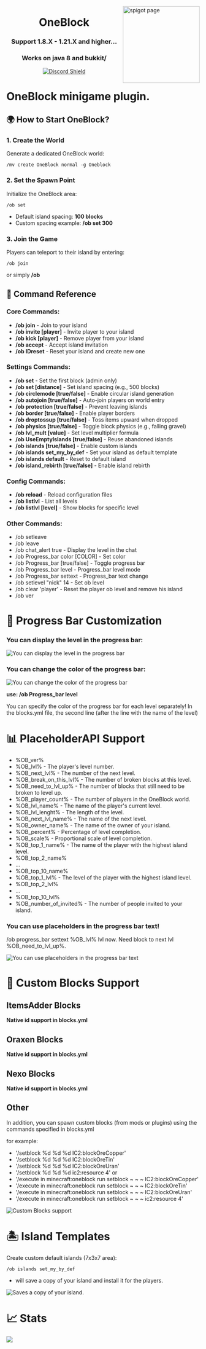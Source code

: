 <a href="https://www.spigotmc.org/resources/oneblock.83215/"><img src="https://i.ibb.co/xCRdNdM/ob.png" width="200" alt="spigot page" align="right"></a>
<div align="center">
  <h1>OneBlock</h1>
  <h3>Support 1.8.X - 1.21.X and higher...</h3>
  <h3>Works on java 8 and bukkit/</h3>

  [![Discord Shield](https://discordapp.com/api/guilds/797551904250920980/widget.png?style=shield)](https://discord.gg/zUKrmp3P9y)
</div>

# OneBlock minigame plugin.
## 🌍 How to Start OneBlock?
### 1. Create the World
Generate a dedicated OneBlock world:
```
/mv create OneBlock normal -g Oneblock 
```
### 2. Set the Spawn Point
Initialize the OneBlock area:
```
/ob set
```
- Default island spacing: **100 blocks**
- Custom spacing example: **/ob set 300**
### 3. Join the Game
Players can teleport to their island by entering:
```
/ob join  
```
or simply **/ob**
## 🔧 Command Reference
### Core Commands:
- **/ob join** - Join to your island
- **/ob invite [player]** - Invite player to your island
- **/ob kick [player]** - Remove player from your island
- **/ob accept** - Accept island invitation
- **/ob IDreset** - Reset your island and create new one

### Settings Commands:
- **/ob set** - Set the first block (admin only)
- **/ob set [distance]** - Set island spacing (e.g., 500 blocks)
- **/ob circlemode [true/false]** - Enable circular island generation
- **/ob autojoin [true/false]** - Auto-join players on world entry
- **/ob protection [true/false]** - Prevent leaving islands
- **/ob border [true/false]** - Enable player borders
- **/ob droptossup [true/false]** -	Toss items upward when dropped
- **/ob physics [true/false]** - Toggle block physics (e.g., falling gravel)
- **/ob lvl_mult [value]** - Set level multiplier formula
- **/ob UseEmptyIslands [true/false]** - Reuse abandoned islands
- **/ob islands [true/false]** - Enable custom islands
- **/ob islands set_my_by_def** - Set your island as default template
- **/ob islands default** - Reset to default island
- **/ob island_rebirth [true/false]** - Enable island rebirth

### Config Commands:
- **/ob reload** - Reload configuration files
- **/ob listlvl** - List all levels
- **/ob listlvl [level]** - Show blocks for specific level

### Other Commands:
- /ob setleave
- /ob leave
- /ob chat_alert true - Display the level in the chat
- /ob Progress_bar color [COLOR] - Set color
- /ob Progress_bar [true/false] - Toggle progress bar
- /ob Progress_bar level - Progress_bar level mode
- /ob Progress_bar settext <text> - Progress_bar text change
- /ob setlevel "nick" 14 - Set ob level
- /ob clear 'player' - Reset the player ob level and remove his island
- /ob ver

# 🎨 Progress Bar Customization
### You can display the level in the progress bar:
![You can display the level in the progress bar](https://cdn.modrinth.com/data/cached_images/e1c96b4db6e9668d4c126ec73824efe2c81e3166.jpeg)
### You can change the color of the progress bar:
![You can change the color of the progress bar](https://cdn.modrinth.com/data/cached_images/89c009c7886a62944537e9f9544b472b6b1d402a.jpeg)

**use: /ob Progress_bar level**

You can specify the color of the progress bar for each level separately! In the blocks.yml file, the second line (after the line with the name of the level)

# 📊 PlaceholderAPI Support
- %OB_ver%
- %OB_lvl% - The player's level number.
- %OB_next_lvl% - The number of the next level.
- %OB_break_on_this_lvl% - The number of broken blocks at this level.
- %OB_need_to_lvl_up% - The number of blocks that still need to be broken to level up.
- %OB_player_count% - The number of players in the OneBlock world.
- %OB_lvl_name% - The name of the player's current level.
- %OB_lvl_lenght% - The length of the level.
- %OB_next_lvl_name% - The name of the next level.​
- %OB_owner_name% - The name of the owner of your island.
- %OB_percent% - Percentage of level completion.
- %OB_scale% - Proportional scale of level completion.
- %OB_top_1_name% - The name of the player with the highest island level.
- %OB_top_2_name%
- ...
- %OB_top_10_name%
- %OB_top_1_lvl% - The level of the player with the highest island level.
- %OB_top_2_lvl%
- ...
- %OB_top_10_lvl%
- %OB_number_of_invited% - The number of people invited to your island.

### You can use placeholders in the progress bar text!
/ob progress_bar settext %OB_lvl% lvl now. Need block to next lvl %OB_need_to_lvl_up%.

![You can use placeholders in the progress bar text](https://cdn.modrinth.com/data/cached_images/0f4203d44f3cd42c4b552fad3a2320640a2289c7.jpeg)

# 🧱 Custom Blocks Support
## ItemsAdder Blocks
**Native id support in blocks.yml**

## Oraxen Blocks
**Native id support in blocks.yml**

## Nexo Blocks
**Native id support in blocks.yml**

## Other
In addition, you can spawn custom blocks (from mods or plugins) using the commands specified in blocks.yml

for example:
- '/setblock %d %d %d IC2:blockOreCopper'
- '/setblock %d %d %d IC2:blockOreTin'
- '/setblock %d %d %d IC2:blockOreUran'
- '/setblock %d %d %d ic2:resource 4'
or
- '/execute in minecraft:oneblock run setblock ~ ~ ~ IC2:blockOreCopper'
- '/execute in minecraft:oneblock run setblock ~ ~ ~ IC2:blockOreTin'
- '/execute in minecraft:oneblock run setblock ~ ~ ~ IC2:blockOreUran'
- '/execute in minecraft:oneblock run setblock ~ ~ ~ ic2:resource 4'

![Custom Blocks support](https://cdn.modrinth.com/data/cached_images/99fd24cc477a54d9490e64ae509de3583a22bc38.png)

# 🏝️ Island Templates
Create custom default islands (7x3x7 area):
```
/ob islands set_my_by_def
```
 - will save a copy of your island and install it for the players.

![Saves a copy of your island.](https://cdn.modrinth.com/data/cached_images/9130fc987296b722efa24636730613a9dee324ec.jpeg)

# 📈 Stats
[![](https://bstats.org/signatures/bukkit/Oneblock.svg)](bstats.org/plugin/bukkit/OneBlock/14477)
